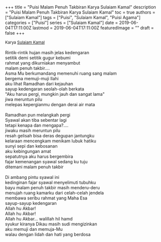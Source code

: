 +++
title = "Puisi Malam Penuh Takbiran Karya Sulaiam Kamal"
description = "Puisi Malam Penuh Takbiran Karya Sulaiam Kamal"
toc = true
authors = ["Sulaiam Kamal"]
tags = ["Puisi", "Sulaiam Kamal", "Puisi Agama"]
categories = ["Puisi"]
series = ["Sulaiam Kamal"]
date = 2019-06-04T17:11:00Z
lastmod = 2019-06-04T17:11:00Z
featuredImage = ""
draft = false
+++

<div style="text-align: justify;">
<div style="font-size: small;">Karya <a href="/authors/sulaiam-kamal/" target="_blank">Sulaiam Kamal</a></div><br />
Rintik-rintik hujan masih jelas kedengaran<br />setitik demi setitik gugur kebumi<br />rahmat yang dikurniakan menyambut<br />malam penuh takbir....<br />Asma Mu berkumandang memenuhi ruang sang malam<br />bergema memuji-muji Ilahi<br />aku lihat Ramadhan dari kejauhan<br />sayup kedengaran seolah-olah berkata<br />"Aku harus pergi, mungkin jauh dan sangat lama"<br />jiwa meruntun pilu<br />melepas kepergianmu dengan derai air mata <br /><br />Ramadhan pun melangkah pergi<br />Syawal akan tiba sebentar lagi<br />tetapi kenapa dan mengapa?....<br />jiwaku masih meruntun pilu<br />resah gelisah bisa deras degupan jantungku<br />kelaraan mencengkam menikam lubuk hatiku<br />sunyi sepi dan kebosanan<br />aku kebingungan amat<br />sepatutnya aku harus bergembira <br />fajar kemenangan syawal sedang ku tuju<br />ditemani malam penuh takbir<br /><br />Di ambang pintu syawal ini<br />kedinginan fajar syawal menyelimuti tubuhku<br />bayu malam penuh takbir masih menderu-deru<br />menujah ruang kamarku dari celah-celah jendela<br />membawa seribu rahmat yang Maha Esa<br />sayup-sayup kedengaran<br />Allah hu Akbar!<br />Allah hu Akbar!<br />Allah hu Akbar… walillah hil hamd<br />syukur kiranya Dikau masih sudi mengizinkan<br />aku memuji dan memuja-Mu<br />walau dengan lidah dan hati yang berdosa</div>
